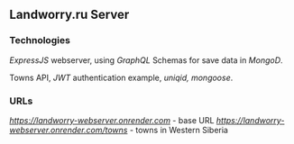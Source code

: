 ## Landworry.ru Server

### Technologies

*ExpressJS* webserver, using *GraphQL* Schemas for save data in *MongoD*.   

Towns API, *JWT* authentication example, *uniqid, mongoose*.

### URLs

*https://landworry-webserver.onrender.com* - base URL
*https://landworry-webserver.onrender.com/towns* - towns in Western Siberia
